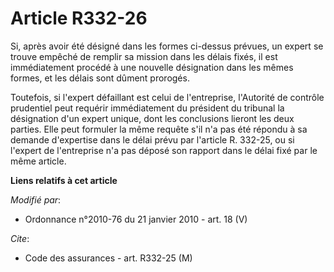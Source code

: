 # Article R332-26

Si, après avoir été désigné dans les formes ci-dessus prévues, un expert se trouve empêché de remplir sa mission dans les
délais fixés, il est immédiatement procédé à une nouvelle désignation dans les mêmes formes, et les délais sont dûment
prorogés.

Toutefois, si l'expert défaillant est celui de l'entreprise, l'Autorité de contrôle prudentiel peut requérir immédiatement du
président du tribunal la désignation d'un expert unique, dont les conclusions lieront les deux parties. Elle peut formuler la
même requête s'il n'a pas été répondu à sa demande d'expertise dans le délai prévu par l'article R. 332-25, ou si l'expert de
l'entreprise n'a pas déposé son rapport dans le délai fixé par le même article.

**Liens relatifs à cet article**

_Modifié par_:

  - Ordonnance n°2010-76 du 21 janvier 2010 - art. 18 (V)

_Cite_:

  - Code des assurances - art. R332-25 (M)
